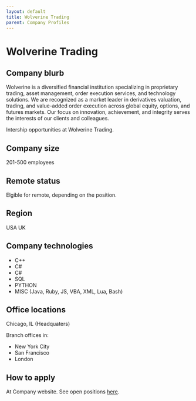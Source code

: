 ```yaml
---
layout: default
title: Wolverine Trading
parent: Company Profiles
---
```


# Wolverine Trading

## Company blurb

Wolverine is a diversified financial institution specializing in proprietary trading, asset management, order execution services, and technology solutions. We are recognized as a market leader in derivatives valuation, trading, and value-added order execution across global equity, options, and futures markets. Our focus on innovation, achievement, and integrity serves the interests of our clients and colleagues.

Intership opportunities at Wolverine Trading.

## Company size

201-500 employees

## Remote status

Elgible for remote, depending on the position.

## Region

USA
UK

## Company technologies

- C++
- C#
- C#
- SQL
- PYTHON
- MISC (Java, Ruby, JS, VBA, XML, Lua, Bash)

## Office locations

Chicago, IL (Headquaters)

Branch offices in:

- New York City
- San Francisco
- London

## How to apply

At Company website. See open positions [here](http://wolve.com/open-positions).
